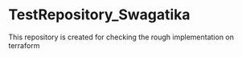 # TestRepository_Swagatika
This repository is created for checking the rough implementation on terraform 
